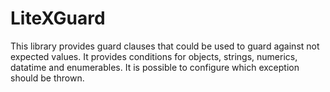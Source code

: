# LiteXGuard
This library provides guard clauses that could be used to guard against not expected values. It provides conditions for objects, strings, numerics, datatime and enumerables. It is possible to configure which exception should be thrown.
